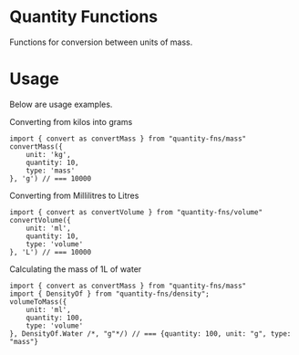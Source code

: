 # Quantity Functions

Functions for conversion between units of mass.

# Usage

Below are usage examples.

Converting from kilos into grams
```
import { convert as convertMass } from "quantity-fns/mass"
convertMass({
    unit: 'kg',
    quantity: 10,
    type: 'mass'
}, 'g') // === 10000
```

Converting from Millilitres to Litres
```
import { convert as convertVolume } from "quantity-fns/volume"
convertVolume({
    unit: 'ml',
    quantity: 10,
    type: 'volume'
}, 'L') // === 10000
```

Calculating the mass of 1L of water
```
import { convert as convertMass } from "quantity-fns/mass"
import { DensityOf } from "quantity-fns/density";
volumeToMass({
    unit: 'ml',
    quantity: 100,
    type: 'volume'
}, DensityOf.Water /*, "g"*/) // === {quantity: 100, unit: "g", type: "mass"}
```
